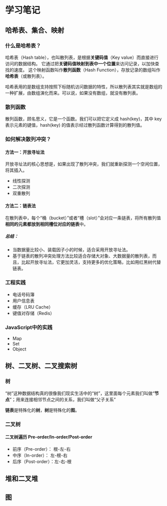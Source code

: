 # 学习笔记

## 哈希表、集合、映射
### 什么是哈希表？

哈希表（Hash table），也叫散列表，是根据**关键码值**（Key value）而直接进行访问的数据结构。
它通过把**关键码值映射到表中一个位置**来访问记录，以加快查找的速度。
这个映射函数叫作**散列函数**（Hash Function），存放记录的数组叫作**哈希表**（或散列表）。

哈希表用的是数组支持按照下标随机访问数据的特性，所以散列表其实就是数组的一种扩展，由数组演化而来。可以说，如果没有数组，就没有散列表。

### 散列函数
散列函数，顾名思义，它是一个函数。我们可以把它定义成 hash(key)，其中 key 表示元素的键值，hash(key) 的值表示经过散列函数计算得到的散列值。

### 如何解决散列冲突？
#### 方法一：开放寻址法
开放寻址法的核心思想是，如果出现了散列冲突，我们就重新探测一个空闲位置，将其插入。

* 线性探测
* 二次探测
* 双重散列

#### 方法二：链表法
在散列表中，每个“桶（bucket）”或者“槽（slot）”会对应一条链表，将所有散列值**相同的元素都放到相同槽位对应的链表**中。

##### 总结：
* 当数据量比较小、装载因子小的时候，适合采用开放寻址法。
* 基于链表的散列冲突处理方法比较适合存储大对象、大数据量的散列表，而且，比起开放寻址法，它更加灵活，支持更多的优化策略，比如用红黑树代替链表。

### 工程实践
* 电话号码簿
* 用户信息表
* 缓存（LRU Cache）
* 键值对存储（Redis）

### JavaScript中的实践
* Map
* Set
* Object

## 树、二叉树、二叉搜索树
### 树
“树”这种数据结构真的很像我们现实生活中的“树”，这里面每个元素我们叫做“**节点**”；用来连接相邻节点之间的关系，我们叫做“父子关系”

**链表**是特殊化的**树**，**树**是特殊化的**图**。

### 二叉树

#### 二叉树遍历 Pre-order/In-order/Post-order
* 前序（Pre-order）： 根-左-右
* 中序（In-order）：  左-根-右
* 后序（Post-order）：左-右-根

## 堆和二叉堆



## 图